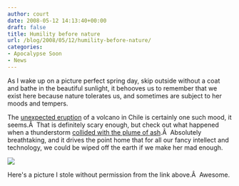 ```yaml
---
author: court
date: 2008-05-12 14:13:40+00:00
draft: false
title: Humility before nature
url: /blog/2008/05/12/humility-before-nature/
categories:
- Apocalypse Soon
- News
---
```


As I wake up on a picture perfect spring day, skip outside without a coat and bathe in the beautiful sunlight, it behooves us to remember that we exist here because nature tolerates us, and sometimes are subject to her moods and tempers.

The [unexpected eruption](http://www.patagoniatimes.cl/content/view/485/1/) of a volcano in Chile is certainly one such mood, it seems.Â  That is definitely scary enough, but check out what happened when a thunderstorm [collided with the plume of ash](http://megagalerias.terra.cl/galerias/index.cfm?id_galeria=30734).Â  Absolutely breathtaking, and it drives the point home that for all our fancy intellect and technology, we could be wiped off the earth if we make her mad enough.

[![](http://www.vallentyne.com/blog/wp-content/uploads/2008/05/volcanochile.jpg)
](http://www.vallentyne.com/blog/wp-content/uploads/2008/05/volcanochile.jpg)

Here's a picture I stole without permission from the link above.Â  Awesome.
